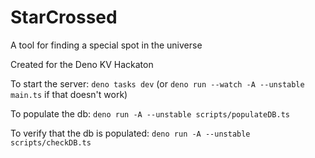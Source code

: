 # StarCrossed
A tool for finding a special spot in the universe

Created for the Deno KV Hackaton

To start the server: `deno tasks dev` (or `deno run --watch -A --unstable main.ts` if that doesn't work)

To populate the db: `deno run -A --unstable scripts/populateDB.ts`

To verify that the db is populated: `deno run -A --unstable scripts/checkDB.ts`
